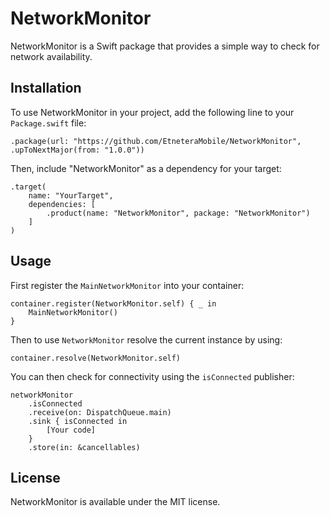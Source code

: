 # NetworkMonitor

NetworkMonitor is a Swift package that provides a simple way to check for network availability.

## Installation

To use NetworkMonitor in your project, add the following line to your `Package.swift` file:

```
.package(url: "https://github.com/EtneteraMobile/NetworkMonitor", .upToNextMajor(from: "1.0.0"))
```

Then, include "NetworkMonitor" as a dependency for your target:

```
.target(
    name: "YourTarget",
    dependencies: [
        .product(name: "NetworkMonitor", package: "NetworkMonitor")
    ]
)
```

## Usage

First register the `MainNetworkMonitor` into your container:

```
container.register(NetworkMonitor.self) { _ in
    MainNetworkMonitor()
}
```

Then to use `NetworkMonitor` resolve the current instance by using:

```
container.resolve(NetworkMonitor.self)
```

You can then check for connectivity using the `isConnected` publisher:

```
networkMonitor
    .isConnected
    .receive(on: DispatchQueue.main)
    .sink { isConnected in
        [Your code]
    }
    .store(in: &cancellables)
```

## License

NetworkMonitor is available under the MIT license.
